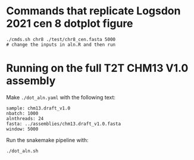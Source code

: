 # Commands that replicate Logsdon 2021 cen 8 dotplot figure
```
./cmds.sh chr8 ./test/chr8_cen.fasta 5000
# change the inputs in aln.R and then run
```

# Running on the full T2T CHM13 V1.0 assembly
Make `./dot_aln.yaml` with the following text:
```
sample: chm13.draft_v1.0
nbatch: 1000
alnthreads: 24
fasta: ../assemblies/chm13.draft_v1.0.fasta
window: 5000
```

Run the snakemake pipeline with:
```
./dot_aln.sh
```

